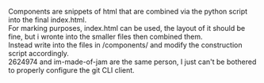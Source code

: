 Components are snippets of html that are combined via the python script into the final index.html.<br>
For marking purposes, index.html can be used, the layout of it should be fine, but i wronte into the smaller files then combined them.<br>
Instead write into the files in /components/ and modify the construction script accordingly.<br>
2624974 and im-made-of-jam are the same person, I just can't be bothered to properly configure the git CLI client.<br>
